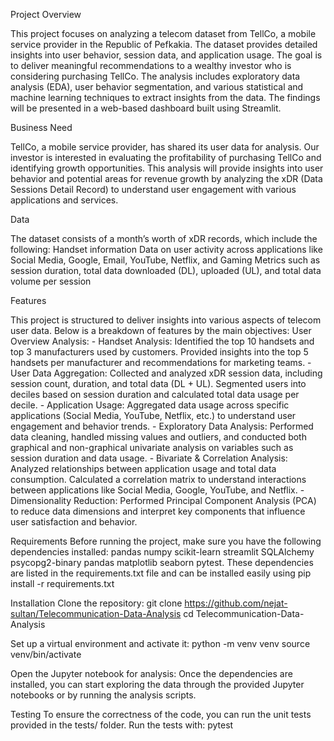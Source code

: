 Project Overview

This project focuses on analyzing a telecom dataset from TellCo, a mobile service provider in the Republic of Pefkakia. The dataset provides detailed insights into user behavior, session data, and application usage. The goal is to deliver meaningful recommendations to a wealthy investor who is considering purchasing TellCo. The analysis includes exploratory data analysis (EDA), user behavior segmentation, and various statistical and machine learning techniques to extract insights from the data. The findings will be presented in a web-based dashboard built using Streamlit.

Business Need 

TellCo, a mobile service provider, has shared its user data for analysis. Our investor is interested in evaluating the profitability of purchasing TellCo and identifying growth opportunities. This analysis will provide insights into user behavior and potential areas for revenue growth by analyzing the xDR (Data Sessions Detail Record) to understand user engagement with various applications and services.

Data

The dataset consists of a month’s worth of xDR records, which include the following:
    Handset information
    Data on user activity across applications like Social Media, Google, Email, YouTube, Netflix, and Gaming
    Metrics such as session duration, total data downloaded (DL), uploaded (UL), and total data volume per session

Features

This project is structured to deliver insights into various aspects of telecom user data. Below is a breakdown of features by the main objectives:
User Overview Analysis:
    - Handset Analysis: Identified the top 10 handsets and top 3 manufacturers used by customers. Provided insights into the top 5 handsets per manufacturer and recommendations for marketing teams.
    - User Data Aggregation: Collected and analyzed xDR session data, including session count, duration, and total data (DL + UL). Segmented users into deciles based on session duration and calculated total data usage per decile.
    - Application Usage: Aggregated data usage across specific applications (Social Media, YouTube, Netflix, etc.) to understand user engagement and behavior trends.
    - Exploratory Data Analysis: Performed data cleaning, handled missing values and outliers, and conducted both graphical and non-graphical univariate analysis on variables such as session duration and data usage.
    - Bivariate & Correlation Analysis: Analyzed relationships between application usage and total data consumption. Calculated a correlation matrix to understand interactions between applications like Social Media, Google, YouTube, and Netflix.
    - Dimensionality Reduction: Performed Principal Component Analysis (PCA) to reduce data dimensions and interpret key components that influence user satisfaction and behavior.

Requirements
Before running the project, make sure you have the following dependencies installed: pandas numpy scikit-learn streamlit SQLAlchemy psycopg2-binary pandas matplotlib seaborn pytest. These dependencies are listed in the requirements.txt file and can be installed easily using pip install -r requirements.txt

Installation
Clone the repository: git clone https://github.com/nejat-sultan/Telecommunication-Data-Analysis cd Telecommunication-Data-Analysis

Set up a virtual environment and activate it:
python -m venv venv source venv/bin/activate

Open the Jupyter notebook for analysis:
Once the dependencies are installed, you can start exploring the data through the provided Jupyter notebooks or by running the analysis scripts.

Testing
To ensure the correctness of the code, you can run the unit tests provided in the tests/ folder. Run the tests with: pytest





